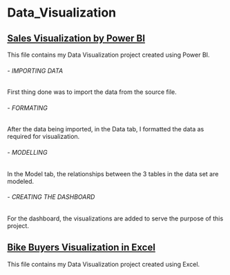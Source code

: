 # Data_Visualization

## [Sales Visualization by Power BI](https://github.com/rinkudave7/Data_Visualization/blob/main/Sales%20Visualization.pbit)
This file contains my Data Visualization project created using Power BI. 
###### - IMPORTING DATA
   First thing done was to import the data from the source file.
###### - FORMATING
   After the data being imported, in the Data tab, I formatted the data as required for visualization.
###### - MODELLING
   In the Model tab, the relationships between the 3 tables in the data set are modeled.
###### - CREATING THE DASHBOARD
   For the dashboard, the visualizations are added to serve the purpose of this project.


## [Bike Buyers Visualization in Excel](https://github.com/rinkudave7/Data_Visualization/blob/main/Excel%20Dashboard.xlsx)
This file contains my Data Visualization project created using Excel.

